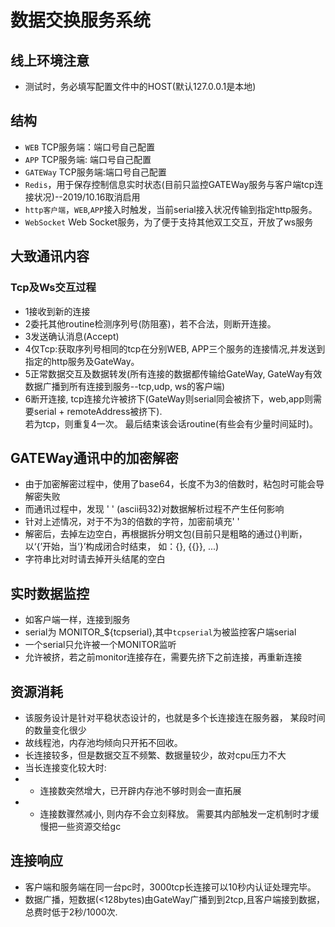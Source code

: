 ﻿# 数据交换服务系统

## 线上环境注意
* 测试时，务必填写配置文件中的HOST(默认127.0.0.1是本地)

## 结构
* `WEB` TCP服务端：端口号自己配置
* `APP` TCP服务端: 端口号自己配置
* `GATEWay` TCP服务端:端口号自己配置
* `Redis`，用于保存控制信息实时状态(目前只监控GATEWay服务与客户端tcp连接状况)--2019/10.16取消启用
* `http客户端`，`WEB`,`APP`接入时触发，当前serial接入状况传输到指定http服务。
* `WebSocket` Web Socket服务，为了便于支持其他双工交互，开放了ws服务

## 大致通讯内容
### Tcp及Ws交互过程
* 1接收到新的连接
* 2委托其他routine检测序列号(防阻塞)，若不合法，则断开连接。
* 3发送确认消息(Accept)
* 4仅Tcp:获取序列号相同的tcp在分别WEB, APP三个服务的连接情况,并发送到指定的http服务及GateWay。
* 5正常数据交互及数据转发(所有连接的数据都传输给GateWay, GateWay有效数据广播到所有连接到服务--tcp,udp, ws的客户端)
* 6断开连接, tcp连接允许被挤下(GateWay则serial同会被挤下，web,app则需要serial + remoteAddress被挤下).<br>
若为tcp，则重复4一次。 最后结束该会话routine(有些会有少量时间延时)。


## GATEWay通讯中的加密解密
* 由于加密解密过程中，使用了base64，长度不为3的倍数时，粘包时可能会导解密失败
* 而通讯过程中，发现 '&nbsp;' (ascii码32)对数据解析过程不产生任何影响
* 针对上述情况，对于不为3的倍数的字符，加密前填充'&nbsp;'
* 解密后，去掉左边空白，再根据拆分明文包(目前只是粗略的通过{}判断，<br>
以‘{’开始，当‘}’构成闭合时结束， 如：{}, {{}}, ...)
* 字符串比对时请去掉开头结尾的空白

## 实时数据监控
* 如客户端一样，连接到服务
* serial为 MONITOR_${tcpserial},其中`tcpserial`为被监控客户端serial
* 一个serial只允许被一个MONITOR监听
* 允许被挤，若之前monitor连接存在，需要先挤下之前连接，再重新连接

## 资源消耗
* 该服务设计是针对平稳状态设计的，也就是多个长连接连在服务器，
某段时间的数量变化很少
* 故线程池，内存池均倾向只开拓不回收。
* 长连接较多，但是数据交互不频繁、数据量较少，故对cpu压力不大
* 当长连接变化较大时: 
* * 连接数突然增大，已开辟内存池不够时则会一直拓展<br>
* * 连接数骤然减小, 则内存不会立刻释放。
需要其内部触发一定机制时才缓慢把一些资源交给gc<br>

## 连接响应
* 客户端和服务端在同一台pc时，3000tcp长连接可以10秒内认证处理完毕。
* 数据广播，短数据(<128bytes)由GateWay广播到到2tcp,且客户端接到数据，
总费时低于2秒/1000次.





